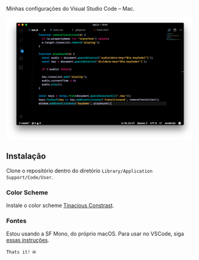 Minhas configurações do Visual Studio Code – Mac.

![Interface](https://github.com/frrrnd/vscode-configs/blob/master/interface.png)

## Instalação

Clone o repositório dentro do diretório ``Library/Application Support/Code/User``.

### Color Scheme

Instale o color scheme [Tinacious Constrast](https://github.com/poteto/vscode-tinacious-contrast).

### Fontes

Estou usando a SF Mono, do próprio macOS. 
Para usar no VSCode, siga [essas instruções](https://simonfredsted.com/1438).

``Thats it!`` ☠ ️
